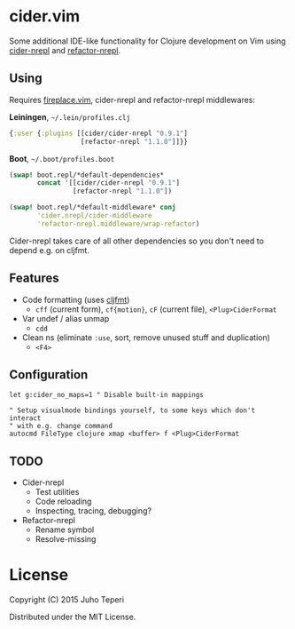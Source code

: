 # cider.vim

Some additional IDE-like functionality for Clojure development on Vim using
[cider-nrepl][cider-nrepl] and
[refactor-nrepl][refactor-nrepl].

## Using

Requires [fireplace.vim][vim-fireplace], cider-nrepl
and refactor-nrepl middlewares:

**Leiningen**, `~/.lein/profiles.clj`
```clj
{:user {:plugins [[cider/cider-nrepl "0.9.1"]
                  [refactor-nrepl "1.1.0"]]}}
```

**Boot**, `~/.boot/profiles.boot`
```clj
(swap! boot.repl/*default-dependencies*
       concat '[[cider/cider-nrepl "0.9.1"]
                [refactor-nrepl "1.1.0"])

(swap! boot.repl/*default-middleware* conj
       'cider.nrepl/cider-middleware
       'refactor-nrepl.middleware/wrap-refactor)
```

Cider-nrepl takes care of all other dependencies so you don't need to depend
e.g. on cljfmt.

## Features

- Code formatting (uses [cljfmt][cljfmt])
  - `cff` (current form), `cf{motion}`, `cF` (current file), `<Plug>CiderFormat`
- Var undef / alias unmap
  - `cdd`
- Clean ns (eliminate `:use`, sort, remove unused stuff and duplication)
  - `<F4>`

## Configuration

```vim
let g:cider_no_maps=1 " Disable built-in mappings

" Setup visualmode bindings yourself, to some keys which don't interact
" with e.g. change command
autocmd FileType clojure xmap <buffer> f <Plug>CiderFormat
```

## TODO

- Cider-nrepl
  - Test utilities
  - Code reloading
  - Inspecting, tracing, debugging?
- Refactor-nrepl
  - Rename symbol
  - Resolve-missing

# License

Copyright (C) 2015 Juho Teperi

Distributed under the MIT License.

[vim-fireplace]: https://github.com/tpope/vim-fireplace
[cider-nrepl]: https://github.com/clojure-emacs/cider-nrepl
[refactor-nrepl]: https://github.com/clojure-emacs/refactor-nrepl
[cljfmt]: https://github.com/weavejester/cljfmt
